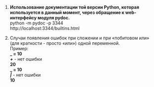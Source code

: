1. **Использование документации той версии Python, которая используется в данный момент, через обращение к web-интерфейсу модуля pydoc.**  
python -m pydoc -p 3344  
http://localhost:3344/builtins.html  

2. Cлучаи появления ошибок при сложении и при «побитовом или» (для краткости - просто «или») одной переменной.    
Пример:  
**_ = 10**   
**_+_**       - нет ошибки   
**20**  
**_ = 10**  
**_|_**       - нет ошибки   
**10**  

